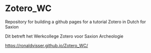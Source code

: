 # Zotero_WC

Repository for building a github pages for a tutorial Zotero in Dutch for Saxion

Dit betreft het Werkcollege Zotero voor Saxion Archeologie

https://ronaldvisser.github.io/Zotero_WC/
